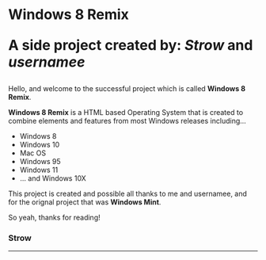 # Windows 8 Remix <br><p>A side project created by: ***Strow*** and ***usernamee***</p>

Hello, and welcome to the successful project which is called **Windows 8 Remix**.

**Windows 8 Remix** is a HTML based Operating System that is created to combine elements and features from most Windows releases including...
- Windows 8
- Windows 10
- Mac OS
- Windows 95
- Windows 11
- ... and Windows 10X

This project is created and possible all thanks to me and usernamee, and for the orignal project that was **Windows Mint**.

So yeah, thanks for reading!

### Strow

___